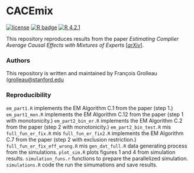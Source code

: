 # CACEmix
 
<!-- badges: start -->
[![license](https://img.shields.io/badge/license-MIT-blue)](https://github.com/fcgrolleau/Dynamic-RRT/blob/main/LICENSE)
[![R badge](https://img.shields.io/badge/Build%20with-%20R,%20♥%20and%20Python-blue)](https://rstudio.github.io/reticulate/index.html)
[![R 4.2.1](https://img.shields.io/badge/R-4.3.3-blue.svg)](https://www.r-project.org) 
<!-- badges: end -->

This repository reproduces results from the paper *Estimating Complier Average Causal Effects with Mixtures of Experts* [<a href="https://arxiv.org/pdf/2405.02779">*arXiv*</a>].

### Authors
This repository is written and maintained by François Grolleau (grolleau@stanford.edu

### Reproducibility

`em_part1.R` implements the EM Algorithm C.1 from the paper (step 1.)
`em_part1_mon.R` implements the EM Algorithm C.12 from the paper (step 1 with monotonicity.)
`em_part2_bin_er.R` implements the EM Algorithm C.2 from the paper (step 2 with monotonicity.)
`em_part2_bin_test.R` mis
`full_fun_er_fix.R` mis
`full_fun_er_fix2.R` implements the EM Algorithm C.7 from the paper (step 2 with exclusion restriction.)
`full_fun_er_fix_eff_wrong.R` mis
`gen_dat_full.R` data generating process from the simulations.
`plot_sim.R` plots figures 1 and 4 from simulation results.
`simulation_funs.r` functions to prepare the parallelized simulation.
`simulations.R` code the run the simumations and save results.

